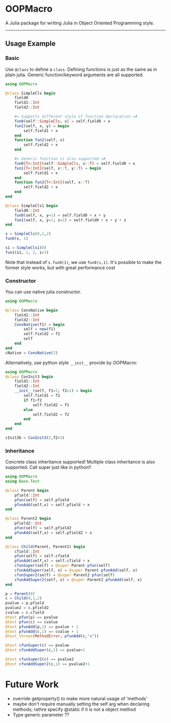 # OOPMacro

A Julia package for writing Julia in Object Oriented Programming style.

-------

## Usage Example

### Basic
Use `@class` to define a `class`. Defining functions is just as the same as in plain julia. Generic function/keyword arguments are all supported.
```julia
using OOPMacro

@class SimpleCls begin
    field0
    field1::Int
    field2::Int

    #= Supports different style of function declaration =#
    fun0(self::SimpleCls, x) = self.field0 + x
    fun1(self, x, y) = begin
        self.field1 + x
    end
    function fun2(self, x)
        self.field2 + x
    end

    #= Generic function is also supported =#
    fun0{T<:Int}(self::SimpleCls, x::T) = self.field0 + x
    fun1{T<:Int}(self, x::T, y::T) = begin
        self.field1 + x
    end
    function fun2{T<:Int}(self, x::T)
        self.field2 + x
    end
end

@class SimpleCls1 begin
    field0::Int
    fun0(self, x, y=1) = self.field0 + x + y
    fun1(self, x, y=1; z=2) = self.field0 + x + y + z
end

s = SimpleCls(0,1,2)
fun0(s, 1)

s1 = SimpleCls1(0)
fun1(s1, 1, 2, z=3)

```
Note that instead of `s.fun0(1)`, we use `fun0(s,1)`.
It's possible to make the former style works, but with great performance cost


### Constructor
You can use native julia constructor.
```julia
using OOPMacro

@class ConsNative begin
    field1::Int
    field2::Int
    ConsNative(f1) = begin
        self = new(f1)
        self.field2 = f1
        self
    end
end
cNative = ConsNative(2)
```
Alternatively, use python style `__init__` provide by OOPMacro:
```julia
using OOPMacro
@class ConInit3 begin
    field1::Int
    field2::Int
    __init__(self, f1=1; f2=1) = begin
        self.field1 = f1
        if f1>f2
            self.field2 = f1
        else
            self.field2 = f2
        end
    end
end

cInit3b = ConInit3(2,f2=3)
```

### Inheritance
Concrete class inheritance supported! Multiple class inheritance is also supported. Call super just like in python!!
```julia
using OOPMacro
using Base.Test

@class Parent begin
    pfield::Int
    pfun(self) = self.pfield
    pfunAdd(self,x) = self.pfield + x
end

@class Parent2 begin
    pfield2::Int
    pfun(self) = self.pfield2
    pfunAdd(self,x) = self.pfield2 + x
end

@class Child(Parent, Parent2) begin
    cfield::Int
    pfun(self) = self.cfield
    pfunAdd(self,x) = self.cfield + x
    cfunSuper(self) = @super Parent pfun(self)
    cfunAddSuper(self, x) = @super Parent pfunAdd(self, x)
    cfunSuper2(self) = @super Parent2 pfun(self)
    cfunAddSuper2(self, x) = @super Parent2 pfunAdd(self, x)
end

p = Parent(0)
c = Child(0,1,2)
pvalue = p.pfield
pvalue2 = c.pfield2
cvalue = c.cfield
@test pfun(p) == pvalue
@test pfun(c) == cvalue
@test pfunAdd(p,1) == pvalue + 1
@test pfunAdd(c,1) == cvalue + 1
@test_throws(MethodError, pfunAdd(c,"a"))

@test cfunSuper(c) == pvalue
@test cfunAddSuper(c,1) == pvalue+1

@test cfunSuper2(c) == pvalue2
@test cfunAddSuper2(c,1) == pvalue2+1
```


# Future Work
- override getproperty() to make more natural usage of
 'methods'
- maybe don't require manually setting the self arg when declaring methods; rathre specify @static if it is not a object method
- Type generic parameter ??
